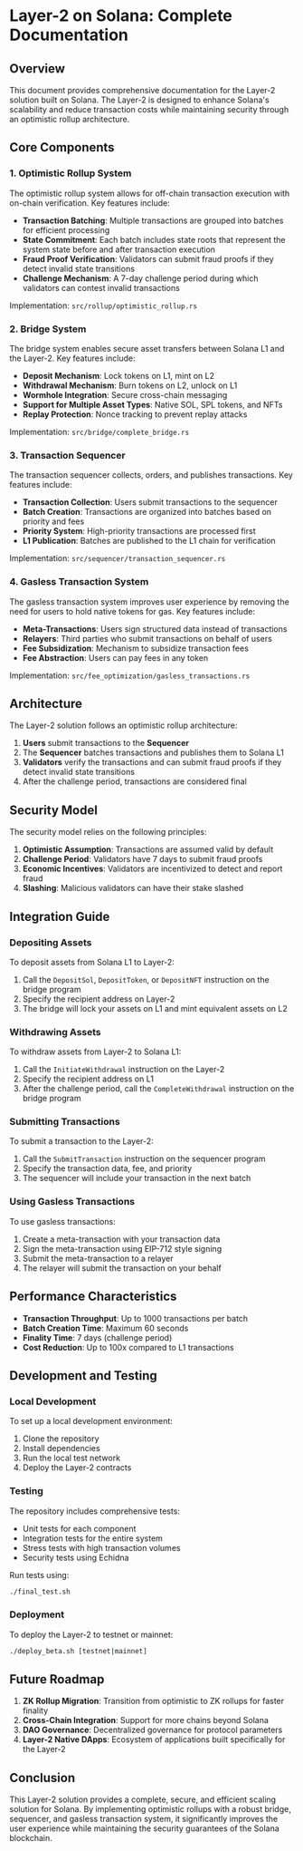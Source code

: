 # Layer-2 on Solana: Complete Documentation

## Overview

This document provides comprehensive documentation for the Layer-2 solution built on Solana. The Layer-2 is designed to enhance Solana's scalability and reduce transaction costs while maintaining security through an optimistic rollup architecture.

## Core Components

### 1. Optimistic Rollup System

The optimistic rollup system allows for off-chain transaction execution with on-chain verification. Key features include:

- **Transaction Batching**: Multiple transactions are grouped into batches for efficient processing
- **State Commitment**: Each batch includes state roots that represent the system state before and after transaction execution
- **Fraud Proof Verification**: Validators can submit fraud proofs if they detect invalid state transitions
- **Challenge Mechanism**: A 7-day challenge period during which validators can contest invalid transactions

Implementation: `src/rollup/optimistic_rollup.rs`

### 2. Bridge System

The bridge system enables secure asset transfers between Solana L1 and the Layer-2. Key features include:

- **Deposit Mechanism**: Lock tokens on L1, mint on L2
- **Withdrawal Mechanism**: Burn tokens on L2, unlock on L1
- **Wormhole Integration**: Secure cross-chain messaging
- **Support for Multiple Asset Types**: Native SOL, SPL tokens, and NFTs
- **Replay Protection**: Nonce tracking to prevent replay attacks

Implementation: `src/bridge/complete_bridge.rs`

### 3. Transaction Sequencer

The transaction sequencer collects, orders, and publishes transactions. Key features include:

- **Transaction Collection**: Users submit transactions to the sequencer
- **Batch Creation**: Transactions are organized into batches based on priority and fees
- **Priority System**: High-priority transactions are processed first
- **L1 Publication**: Batches are published to the L1 chain for verification

Implementation: `src/sequencer/transaction_sequencer.rs`

### 4. Gasless Transaction System

The gasless transaction system improves user experience by removing the need for users to hold native tokens for gas. Key features include:

- **Meta-Transactions**: Users sign structured data instead of transactions
- **Relayers**: Third parties who submit transactions on behalf of users
- **Fee Subsidization**: Mechanism to subsidize transaction fees
- **Fee Abstraction**: Users can pay fees in any token

Implementation: `src/fee_optimization/gasless_transactions.rs`

## Architecture

The Layer-2 solution follows an optimistic rollup architecture:

1. **Users** submit transactions to the **Sequencer**
2. The **Sequencer** batches transactions and publishes them to Solana L1
3. **Validators** verify the transactions and can submit fraud proofs if they detect invalid state transitions
4. After the challenge period, transactions are considered final

## Security Model

The security model relies on the following principles:

1. **Optimistic Assumption**: Transactions are assumed valid by default
2. **Challenge Period**: Validators have 7 days to submit fraud proofs
3. **Economic Incentives**: Validators are incentivized to detect and report fraud
4. **Slashing**: Malicious validators can have their stake slashed

## Integration Guide

### Depositing Assets

To deposit assets from Solana L1 to Layer-2:

1. Call the `DepositSol`, `DepositToken`, or `DepositNFT` instruction on the bridge program
2. Specify the recipient address on Layer-2
3. The bridge will lock your assets on L1 and mint equivalent assets on L2

### Withdrawing Assets

To withdraw assets from Layer-2 to Solana L1:

1. Call the `InitiateWithdrawal` instruction on the Layer-2
2. Specify the recipient address on L1
3. After the challenge period, call the `CompleteWithdrawal` instruction on the bridge program

### Submitting Transactions

To submit a transaction to the Layer-2:

1. Call the `SubmitTransaction` instruction on the sequencer program
2. Specify the transaction data, fee, and priority
3. The sequencer will include your transaction in the next batch

### Using Gasless Transactions

To use gasless transactions:

1. Create a meta-transaction with your transaction data
2. Sign the meta-transaction using EIP-712 style signing
3. Submit the meta-transaction to a relayer
4. The relayer will submit the transaction on your behalf

## Performance Characteristics

- **Transaction Throughput**: Up to 1000 transactions per batch
- **Batch Creation Time**: Maximum 60 seconds
- **Finality Time**: 7 days (challenge period)
- **Cost Reduction**: Up to 100x compared to L1 transactions

## Development and Testing

### Local Development

To set up a local development environment:

1. Clone the repository
2. Install dependencies
3. Run the local test network
4. Deploy the Layer-2 contracts

### Testing

The repository includes comprehensive tests:

- Unit tests for each component
- Integration tests for the entire system
- Stress tests with high transaction volumes
- Security tests using Echidna

Run tests using:

```bash
./final_test.sh
```

### Deployment

To deploy the Layer-2 to testnet or mainnet:

```bash
./deploy_beta.sh [testnet|mainnet]
```

## Future Roadmap

1. **ZK Rollup Migration**: Transition from optimistic to ZK rollups for faster finality
2. **Cross-Chain Integration**: Support for more chains beyond Solana
3. **DAO Governance**: Decentralized governance for protocol parameters
4. **Layer-2 Native DApps**: Ecosystem of applications built specifically for the Layer-2

## Conclusion

This Layer-2 solution provides a complete, secure, and efficient scaling solution for Solana. By implementing optimistic rollups with a robust bridge, sequencer, and gasless transaction system, it significantly improves the user experience while maintaining the security guarantees of the Solana blockchain.
